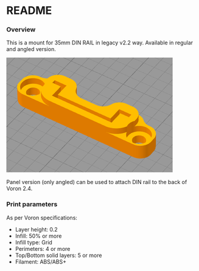 # README

### Overview

This is a mount for 35mm DIN RAIL in legacy v2.2 way. Available in regular and angled version.

![Visualisation](din_rail_mount.png)

Panel version (only angled) can be used to attach DIN rail to the back of Voron 2.4.

### Print parameters

As per Voron specifications:

- Layer height: 0.2
- Infill: 50% or more
- Infill type: Grid
- Perimeters: 4 or more
- Top/Bottom solid layers: 5 or more
- Filament: ABS/ABS+
